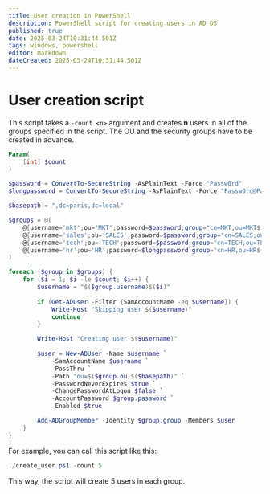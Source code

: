 ```yaml
---
title: User creation in PowerShell
description: PowerShell script for creating users in AD DS
published: true
date: 2025-03-24T10:31:44.501Z
tags: windows, powershell
editor: markdown
dateCreated: 2025-03-24T10:31:44.501Z
---
```


# User creation script

This script takes a `-count <n>` argument and creates **n** users in all of the groups specified in the script. The OU and the security groups have to be created in advance.

```powershell
Param(
    [int] $count
)

$password = ConvertTo-SecureString -AsPlainText -Force "Passw0rd"
$longpassword = ConvertTo-SecureString -AsPlainText -Force "Passw0rd@Passw0rd"

$basepath = ",dc=paris,dc=local"

$groups = @(
    @{username='mkt';ou='MKT';password=$password;group="cn=MKT,ou=MKT$($basepath)"},
    @{username='sales';ou='SALES';password=$password;group="cn=SALES,ou=SALES$($basepath)"},
    @{username='tech';ou='TECH';password=$password;group="cn=TECH,ou=TECH$($basepath)"},
    @{username='hr';ou='HR';password=$longpassword;group="cn=HR,ou=HR$($basepath)"}
)

foreach ($group in $groups) {
    for ($i = 1; $i -le $count; $i++) {
        $username = "$($group.username)$($i)"
        
        if (Get-ADUser -Filter {SamAccountName -eq $username}) {
            Write-Host "Skipping user $($username)"
            continue
        }

        Write-Host "Creating user $($username)"
        
        $user = New-ADUser -Name $username `
            -SamAccountName $username `
            -PassThru `
            -Path "ou=$($group.ou)$($basepath)" `
            -PasswordNeverExpires $true `
            -ChangePasswordAtLogon $false `
            -AccountPassword $group.password `
            -Enabled $true

        Add-ADGroupMember -Identity $group.group -Members $user
    }
}
```

For example, you can call this script like this:

```powershell
./create_user.ps1 -count 5
```

This way, the script will create 5 users in each group.